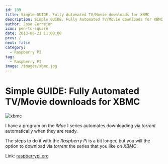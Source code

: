 ```yaml
---
id: 189
title: Simple GUIDE. Fully Automated TV/Movie downloads for XBMC
description: Simple GUIDE. Fully Automated TV/Movie downloads for XBMC
author: Jose Cerrejon
icon: pen-to-square
date: 2013-06-21 11:00:00
prev: /
next: false
category:
  - Raspberry PI
tag:
  - Raspberry PI
image: /images/xbmc.jpg
---
```


# Simple GUIDE: Fully Automated TV/Movie downloads for XBMC

![xbmc](/images/xbmc.jpg)

I have a program on the *iMac* I series automates downloading via *torrent* automatically when they are ready.

The steps to do it with the *Raspberry Pi* is a bit longer, but you will the option to download via *torrent* the series that you like on *XBMC*.

Link: [raspberrypi.org](http://www.raspberrypi.org/phpBB3/viewtopic.php?f=35&t=47084)
